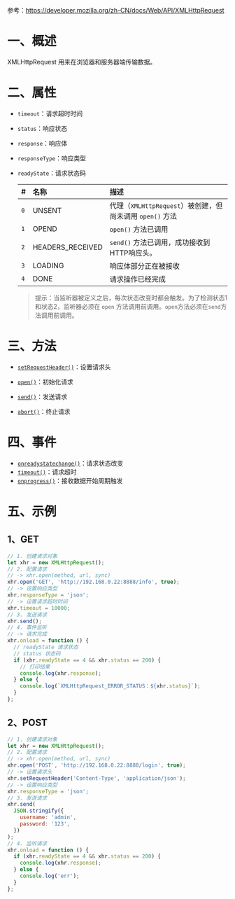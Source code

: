 参考：<https://developer.mozilla.org/zh-CN/docs/Web/API/XMLHttpRequest>

# 一、概述

XMLHttpRequest 用来在浏览器和服务器端传输数据。

# 二、属性

- `timeout`：请求超时时间
- `status`：响应状态
- `response`：响应体
- `responseType`：响应类型

- `readyState`：请求状态码

  | #    | 名称             | 描述                                                     |
  | :--- | :--------------- | :------------------------------------------------------- |
  | `0`  | UNSENT           | 代理（`XMLHttpRequest`）被创建，但尚未调用 `open()` 方法 |
  | `1`  | OPEND            | `open()` 方法已调用                                      |
  | `2`  | HEADERS_RECEIVED | `send()` 方法已调用，成功接收到HTTP响应头。              |
  | `3`  | LOADING          | 响应体部分正在被接收                                     |
  | `4`  | DONE             | 请求操作已经完成                                         |

  > 提示：当监听器被定义之后，每次状态改变时都会触发。为了检测状态1和状态2，监听器必须在 `open`  方法调用前调用。`open`方法必须在`send`方法调用前调用。

# 三、方法

- [`setRequestHeader()`](https://developer.mozilla.org/zh-CN/docs/Web/API/XMLHttpRequest/setRequestHeader)：设置请求头

- [`open()`](https://developer.mozilla.org/zh-CN/docs/Web/API/XMLHttpRequest/open)：初始化请求
- [`send()`](https://developer.mozilla.org/zh-CN/docs/Web/API/XMLHttpRequest/send)：发送请求
- [`abort()`](https://developer.mozilla.org/zh-CN/docs/Web/API/XMLHttpRequest/abort)：终止请求

# 四、事件

- [`onreadystatechange()`](https://developer.mozilla.org/zh-CN/docs/Web/API/XMLHttpRequest/onreadystatechange)：请求状态改变
- [`timeout()`](https://developer.mozilla.org/zh-CN/docs/Web/API/XMLHttpRequest/timeout_event)：请求超时
- [`onprogress()`](https://developer.mozilla.org/zh-CN/docs/Web/API/XMLHttpRequestEventTarget/onprogress)：接收数据开始周期触发

# 五、示例

## 1、GET

```js
// 1. 创建请求对象
let xhr = new XMLHttpRequest();
// 2. 配置请求
// -> xhr.open(method, url, sync)
xhr.open('GET', 'http://192.168.0.22:8888/info', true);
// -> 设置响应类型
xhr.responseType = 'json';
// -> 设置请求超时时间
xhr.timeout = 10000;
// 3. 发送请求
xhr.send();
// 4. 事件监听
// -> 请求完成
xhr.onload = function () {
  // readyState 请求状态
  // status 状态码
  if (xhr.readyState == 4 && xhr.status == 200) {
    // 打印结果
    console.log(xhr.response);
  } else {
    console.log(`XMLHttpRequest_ERROR_STATUS：${xhr.status}`);
  }
};
```

## 2、POST

```js
// 1. 创建请求对象
let xhr = new XMLHttpRequest();
// 2. 配置请求
// -> xhr.open(method, url, sync)
xhr.open('POST', 'http://192.168.0.22:8888/login', true);
// -> 设置请求头
xhr.setRequestHeader('Content-Type', 'application/json');
// -> 设置响应类型
xhr.responseType = 'json';
// 3. 发送请求
xhr.send(
  JSON.stringify({
    username: 'admin',
    password: '123',
  })
);
// 4. 监听请求
xhr.onload = function () {
  if (xhr.readyState == 4 && xhr.status == 200) {
    console.log(xhr.response);
  } else {
    console.log('err');
  }
};

```



